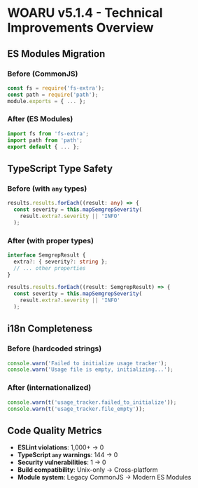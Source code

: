 # WOARU v5.1.4 - Technical Improvements Overview

## ES Modules Migration

### Before (CommonJS)
```javascript
const fs = require('fs-extra');
const path = require('path');
module.exports = { ... };
```

### After (ES Modules)
```javascript
import fs from 'fs-extra';
import path from 'path';
export default { ... };
```

## TypeScript Type Safety

### Before (with `any` types)
```typescript
results.results.forEach((result: any) => {
  const severity = this.mapSemgrepSeverity(
    result.extra?.severity || 'INFO'
  );
```

### After (with proper types)
```typescript
interface SemgrepResult {
  extra?: { severity?: string };
  // ... other properties
}

results.results.forEach((result: SemgrepResult) => {
  const severity = this.mapSemgrepSeverity(
    result.extra?.severity || 'INFO'
  );
```

## i18n Completeness

### Before (hardcoded strings)
```typescript
console.warn('Failed to initialize usage tracker');
console.warn('Usage file is empty, initializing...');
```

### After (internationalized)
```typescript
console.warn(t('usage_tracker.failed_to_initialize'));
console.warn(t('usage_tracker.file_empty'));
```

## Code Quality Metrics

- **ESLint violations**: 1,000+ → 0
- **TypeScript `any` warnings**: 144 → 0
- **Security vulnerabilities**: 1 → 0
- **Build compatibility**: Unix-only → Cross-platform
- **Module system**: Legacy CommonJS → Modern ES Modules